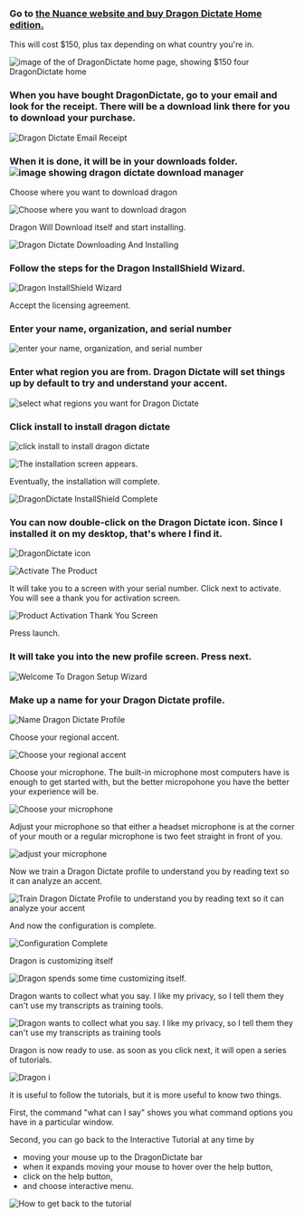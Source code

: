 ### Go to [the Nuance website and buy Dragon Dictate Home edition.](https://shop.nuance.com/store/nuanceus/en_US/Content/pbPage.dragon-home?currency=USD&pgmid=4990660600&cid=7010W000002GDURQA4&utm_source=bing&utm_medium=cpc&utm_campaign=DHK-AO-2020-DragonPC_Ecom_PPC_Productterms&adid=77240817013120&matchtype=e&addisttype=s&msclkid=fd1061d99cea1e176e313f7c71fb00c2)

This will cost $150, plus tax depending on what country   you're in.

![image of the of DragonDictate home page, showing $150 four DragonDictate home](https://user-images.githubusercontent.com/1163925/80318820-4bb6c900-87fc-11ea-9092-ee870fab22d2.png)

### When you have bought DragonDictate, go to your email and look for the receipt.  There will be a download link there for you to download your purchase.

![Dragon Dictate Email Receipt](https://user-images.githubusercontent.com/1163925/80319100-1ad79380-87fe-11ea-82e3-0bd3e10856b5.png)

### When it is done, it will be in your downloads folder. ![image showing dragon dictate download manager](https://user-images.githubusercontent.com/1163925/80319391-5faffa00-87ff-11ea-97a7-90861d90b1c0.png)

Choose where you want to download dragon

![Choose where you want to download dragon](https://user-images.githubusercontent.com/1163925/80319467-d51bca80-87ff-11ea-89ef-be044794e895.png)

Dragon Will Download itself and start installing.

![Dragon Dictate Downloading And Installing](https://user-images.githubusercontent.com/1163925/80319547-57a48a00-8800-11ea-9f22-ef579fb0cc67.png)

### Follow the steps for the Dragon InstallShield Wizard.

![Dragon InstallShield Wizard](https://user-images.githubusercontent.com/1163925/80319604-d39ed200-8800-11ea-9f92-4334bb88b9ec.png)

Accept the licensing agreement.

### Enter your name, organization, and serial number

![enter your name, organization, and serial number](https://user-images.githubusercontent.com/1163925/80319726-7e16f500-8801-11ea-9e01-65fd08ede7cd.png)

### Enter what region you are from.  Dragon Dictate will set things up by default to try and understand your accent.

![select what regions you want for Dragon Dictate](https://user-images.githubusercontent.com/1163925/80319778-dbab4180-8801-11ea-9a80-99de372be4aa.png)

### Click install to install dragon dictate

![click install to install dragon dictate](https://user-images.githubusercontent.com/1163925/80319837-40ff3280-8802-11ea-821f-c202df72a248.png)

![The installation screen appears.  ](https://user-images.githubusercontent.com/1163925/80319907-9f2c1580-8802-11ea-9ada-99c84526e3eb.png)

Eventually, the installation will complete.

![DragonDictate InstallShield Complete](https://user-images.githubusercontent.com/1163925/80360557-21d5c480-8845-11ea-928f-9a62920d0c98.png)

### You can now double-click on the Dragon Dictate icon.  Since I installed it on my desktop, that's where I find it.

![DragonDictate icon](https://user-images.githubusercontent.com/1163925/80361520-b55bc500-8846-11ea-96a3-205d51004bfa.png)

![Activate The Product](https://user-images.githubusercontent.com/1163925/80361743-12577b00-8847-11ea-9f2f-2e8847d91a0a.png)

It will take you to a screen with your serial number.  Click next to activate.  You will see a thank you for activation screen.

![Product Activation Thank You Screen](https://user-images.githubusercontent.com/1163925/80361818-2b602c00-8847-11ea-8570-940fd41ad8e3.png)

Press launch.

### It will take you into the new profile screen.  Press next.

![Welcome To Dragon Setup Wizard](https://user-images.githubusercontent.com/1163925/80394267-3e8af000-8877-11ea-94b4-6f41c85c2b10.png)

### Make up a name for your Dragon Dictate profile.

![Name Dragon Dictate Profile](https://user-images.githubusercontent.com/1163925/80394483-89a50300-8877-11ea-9172-5e92775f32f6.png)

Choose your regional accent.

![Choose your regional accent](https://user-images.githubusercontent.com/1163925/80394740-e7394f80-8877-11ea-9a27-240ed42bbd7b.png)

Choose your microphone.  The built-in microphone most computers have is enough to get started with, but the better micropohone you have the better your experience will be.

![Choose your microphone](https://user-images.githubusercontent.com/1163925/80395011-4303d880-8878-11ea-9b83-9dcf2b32dc92.png)

Adjust your microphone so that either a headset microphone is at the corner of your mouth or a regular microphone is two feet straight in front of you.

![adjust your microphone](https://user-images.githubusercontent.com/1163925/80395134-662e8800-8878-11ea-9b1c-305a182e9f5d.png)

Now we train a Dragon Dictate profile to understand you by reading text so it can analyze an accent.

![Train Dragon Dictate Profile to understand you by reading text so it can analyze your accent](https://user-images.githubusercontent.com/1163925/80395321-a1c95200-8878-11ea-9f09-ec213bd10ecc.png)

And now the configuration is complete.

![Configuration Complete](https://user-images.githubusercontent.com/1163925/80395508-ec4ace80-8878-11ea-8a50-d32b837c3429.png)

Dragon is customizing itself

![Dragon spends some time customizing itself. ](https://user-images.githubusercontent.com/1163925/80395596-0f757e00-8879-11ea-84c4-a5256d93893d.png)

Dragon wants to collect what you say.  I like my privacy, so I tell them they can't use my transcripts as training tools.

![Dragon wants to collect what you say.  I like my privacy, so I tell them they can't use my transcripts as training tools](https://user-images.githubusercontent.com/1163925/80395746-477cc100-8879-11ea-97b9-143d3bf9763e.png)

Dragon is now ready to use.  as soon as you click next, it will open a series of tutorials.

![Dragon i](https://user-images.githubusercontent.com/1163925/80395977-96c2f180-8879-11ea-9ae2-039a38ef9aeb.png)

it is useful to follow the tutorials, but it is more useful to know two things.

First, the command "what can I say" shows you what command options you have in a particular window.

Second, you can go back to the Interactive Tutorial at any time by

 - moving your mouse up to the DragonDictate bar
  - when it expands moving your mouse to hover over the help button,
  - click on the help button,
  - and choose interactive menu.

![How to get back to the tutorial](https://user-images.githubusercontent.com/1163925/80396944-0b4a6000-887b-11ea-9d50-bd31acc7ca0f.png)
